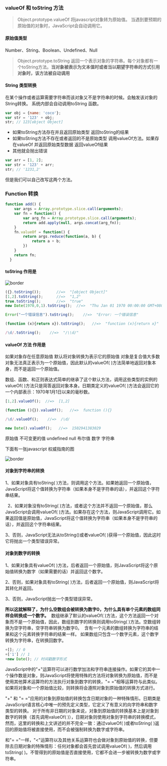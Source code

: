 ### valueOf  和 toString 方法

> Object.prototype.valueOf  将javascript对象转为原始值。 当遇到要预期的原始值的对象时，JavaScript会自动调用它。

#### 原始值类型 

Number、String、Boolean、Undefined、Null



>Object.prototype.toString 返回一个表示对象的字符串。每个对象都有一个toString方法。**当对象被表示为文本值时或者当以期望字符串的方式引用对象时，该方法被自动调用**



#### String 类型转换

在某个操作或者运算需要字符串而该对象又不是字符串的时候。会触发该对象的String转换。 系统内部会自动调用toString 函数。

```javascript
var obj = {name: 'coco'};
var str = '123' + obj;
str; // 123[object Object]
```

* 如果toString方法存在并且返回原始类型 返回toString的结果
* 如果toString方法不存在或者返回的不是原始类型 调用valueOf方法。如果存在valueOf 并返回原始类型数据 返回valueOf结果
* 其他就会抛出错误

```javascript
var arr = [1, 2];
var str = '123' + arr;
str; // '1231,2'
```

但是我们可以自己改写这两个方法。

### Function 转换

```javascript
function add() {
	var args = Array.prototype.slice.call(arguments);
	var fn = function() {
    	var arg_fn = Array.prototype.slice.call(arguments);
        return add.apply(null, args.concat(arg_fn));
    }
    fn.valueOf = function() {
    	return args.reduce(function(a, b) {
        	return a + b;
      	})
    }
    return fn;
  }
```



#### toString 作用是

![border](https://segmentfault.com/img/bVXTUy?w=668&h=384)



```javascript
({}.toString());       //=>  "[object Object]"   
[1,2].toString();      //=>  "1,2"   
true.toString();       //=>  "true"    
new Date(1970,0,1).toString();  //=>  "Thu Jan 01 1970 00:00:00 GMT+0800 (CST)"    

Error("一个错误信息").toString();    //=>  "Error: 一个错误信息"    

(function (x){return x}).toString();   //=>  "function (x){return x}"     

/\d/.toString();    //=>  "/\\d/"
```



#### valueOf 方法 作用是

如果对象存在任意原始值 默认将对象转换为表示它的原始值 对象是复合值大多数对象无法真正表示为一个原始值，因此默认的valueOf( )方法简单地返回对象本身，而不是返回一个原始值。

数组、函数、和正则表达式简单的继承了这个默认方法，调用这些类型的实例的valueOf( )方法只是简答返回对象本身。日期类定义的valueOf( )方法会返回它的一个内部表示：1970年1月1日以来的毫秒数。

```javascript
[1,2].valueOf();  //=>  [1,2]  

(function (){}).valueOf();   //=>  function (){}

/\d/.valueOf();    //=>  /\d/  

new Date().valueOf();   //=>  1502941383029
```



原始值 不可变更的值 undefined null 布尔值 数字 字符串 

下面有一张javascript 权威指南的图

![border](https://segmentfault.com/img/remote/1460000011853914?w=643&h=510)



#### 对象到字符串的转换

1、如果对象具有toString( )方法，则调用这个方法。如果她返回一个原始值，JavaScript将这个值转换为字符串（如果本身不是字符串的话），并返回这个字符串结果。

  2、如果对象没有toString( )方法，或者这个方法并不返回一个原始值，那么JavaScript会调用valueOf( )方法。如果存在这个方法，则JavaScript调用它。如果返回值是原始值，JavaScript将这个值转换为字符串（如果本身不是字符串的话），并返回这个字符串结果。 

3、否则，JavaScript无法从toString()或者valueOf( )获得一个原始值，因此这时它将抛出一个类型错误异常。



#### 对象到数字的转换

1、如果对象具有valueOf( )方法，后者返回一个原始值，则JavaScript将这个原始值转换为数字（如果需要的话）并返回这个数字。  

2、否则，如果对象具有toString( )方法，后者返回一个原始值，则JavaScript将其转化并返回。  

3、否则，JavaScript抛出一个类型错误异常。



**所以这就解释了，为什么空数组会被转换为数字0，为什么具有单个元素的数组同样会转换成一个数字。**  数组继承了默认的valueOf( )方法，这个方法返回一个对象而不是一个原始值，因此，数组到数字的转换则调用toString( )方法。空数组转换为空字符串，空字符串转换为数字0。  含有一个元素的数组转换为字符串的结果和这个元素转换字符串的结果一样。 如果数组只包含一个数字元素，这个数字转换为字符串，在转换回数字。



```javascript
+[]; // 0
+['1'] // 1
+new Date(); // 时间戳数字形式
```



JavaScript中的"+"运算符可以进行数学加法和字符串连接操作。如果它的其中一个操作数是对象，则JavaScript将使用特殊的方法将对象转换为原始值，而不是使用其他算术运算符的方法执行对象到数字的转换，"= ="相等运算符与此类似。如果将对象和一个原始值比较，则转换将会遵照对象到原始值的转换方式进行。

"+" 和 "= ="应用的对象到原始值的转换包含日期对象的一种特殊情形。日期类是JavaScript语言核心中唯一的预先定义类型，它定义了有意义的向字符串和数字类型的转换。
对于所有非日期的对象来说，对象到原始值的转换基本上是对象到数字的转换（首先调用valueOf( )），日期对象则使用对象到字符串的转换模式，然而，这里的转换和上文讲述的并不完全一致：通过valueOf( )或者toString( )返回的原始值将被直接使用，而不会被强制转换为数字或字符串。

和"= ="一样，"<"运算符以及其他关系运算符也会做对象到原始值的转换，但要除去日期对象的特殊情形：任何对象都会首先尝试调用valueOf( )，然后调用toString( )。不管得到的原始值是否直接使用，它都不会进一步被转换为数字或字符串。